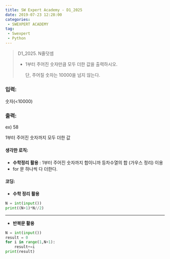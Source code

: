 ```yaml
---
title: SW Expert Academy - D1_2025
date: 2019-07-23 12:28:00
categories:
 - SWEXPERT ACADEMY
tag:
 - Swexpert
 - Python
---
```


> D1_2025. N줄덧셈
>
> - 1부터 주어진 숫자만큼 모두 더한 값을 출력하시오.
>
>   단, 주어질 숫자는 10000을 넘지 않는다.  
>
> 

### 입력:

숫자(<10000)



### 출력:

ex) 58

1부터 주어진 숫자까지 모두 더한 값



#### 생각한 로직:

- **수학정리 활용** : 1부터 주어진 숫자까지 합이니까 등차수열의 합 (가우스 정리) 이용
- for 문 하나씩 다 더한다.



#### 코딩:

- **수학 정리 활용**

```python
N = int(input())
print((N+1)*N//2)
```

------

- **반복문 활용**

```python
N = int(input())
result = 0
for i in range(1,N+1):
    result+=i
print(result)
```



[출처]: https://www.swexpertacademy.com/